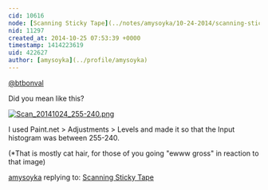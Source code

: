 ```yaml
---
cid: 10616
node: [Scanning Sticky Tape](../notes/amysoyka/10-24-2014/scanning-sticky-tape)
nid: 11297
created_at: 2014-10-25 07:53:39 +0000
timestamp: 1414223619
uid: 422627
author: [amysoyka](../profile/amysoyka)
---
```


[@btbonval](/profile/btbonval)

Did you mean like this?

[![Scan_20141024_255-240.png](https://i.publiclab.org/system/images/photos/000/007/626/medium/Scan_20141024_255-240.png)](https://i.publiclab.org/system/images/photos/000/007/626/original/Scan_20141024_255-240.png)

I used Paint.net > Adjustments > Levels and made it so that the Input histogram was between 255-240.

(*That is mostly cat hair, for those of you going "ewww gross" in reaction to that image)

[amysoyka](../profile/amysoyka) replying to: [Scanning Sticky Tape](../notes/amysoyka/10-24-2014/scanning-sticky-tape)

